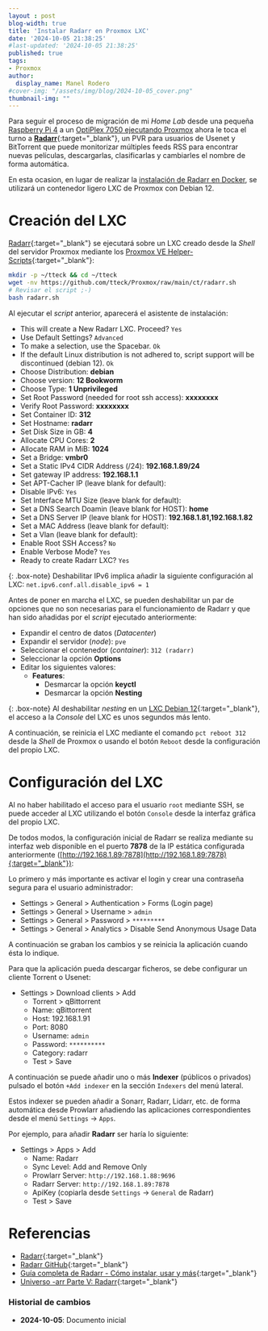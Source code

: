 ```yaml
---
layout : post
blog-width: true
title: 'Instalar Radarr en Proxmox LXC'
date: '2024-10-05 21:38:25'
#last-updated: '2024-10-05 21:38:25'
published: true
tags:
- Proxmox
author:
  display_name: Manel Rodero
#cover-img: "/assets/img/blog/2024-10-05_cover.png"
thumbnail-img: ""
---
```


Para seguir el proceso de migración de mi _Home Lab_ desde una pequeña [Raspberry Pi 4](instalar-raspberry-pi-os-64bits) a un [OptiPlex 7050 ejecutando Proxmox](proxmox-ve-802-en-un-dell-optiplex-7050) ahora le toca el turno a [**Radarr**](https://github.com/Radarr/Radarr){:target="_blank"}, un PVR para usuarios de Usenet y BitTorrent que puede monitorizar múltiples feeds RSS para encontrar nuevas películas, descargarlas, clasificarlas y cambiarles el nombre de forma automática.

En esta ocasion, en lugar de realizar la [instalación de Radarr en Docker](instalacion-de-radarr-en-docker), se utilizará un contenedor ligero LXC de Proxmox con Debian 12.

# Creación del LXC

[Radarr](https://radarr.video/){:target="_blank"} se ejecutará sobre un LXC creado desde la _Shell_ del servidor Proxmox mediante los [Proxmox VE Helper-Scripts](https://tteck.github.io/Proxmox/){:target="_blank"}:

```bash
mkdir -p ~/tteck && cd ~/tteck
wget -nv https://github.com/tteck/Proxmox/raw/main/ct/radarr.sh
# Revisar el script ;-)
bash radarr.sh
```

Al ejecutar el _script_ anterior, aparecerá el asistente de instalación:

* This will create a New Radarr LXC. Proceed? `Yes`
* Use Default Settings? `Advanced`
* To make a selection, use the Spacebar. `Ok`
* If the default Linux distribution is not adhered to, script support will be discontinued (debian 12). `Ok`
* Choose Distribution: **debian**
* Choose version: **12 Bookworm**
* Choose Type: **1 Unprivileged**
* Set Root Password (needed for root ssh access): **xxxxxxxx**
* Verify Root Password: **xxxxxxxx**
* Set Container ID: **312**
* Set Hostname: **radarr**
* Set Disk Size in GB: **4**
* Allocate CPU Cores: **2**
* Allocate RAM in MiB: **1024**
* Set a Bridge: **vmbr0**
* Set a Static IPv4 CIDR Address (/24): **192.168.1.89/24**
* Set gateway IP address: **192.168.1.1**
* Set APT-Cacher IP (leave blank for default):
* Disable IPv6: `Yes`
* Set Interface MTU Size (leave blank for default):
* Set a DNS Search Doamin (leave blank for HOST): **home**
* Set a DNS Server IP (leave blank for HOST): **192.168.1.81,192.168.1.82**
* Set a MAC Address (leave blank for default):
* Set a Vlan (leave blank for default):
* Enable Root SSH Access? `No`
* Enable Verbose Mode? `Yes`
* Ready to create Radarr LXC? `Yes`

{: .box-note}
Deshabilitar IPv6 implica añadir la siguiente configuración al LXC: `net.ipv6.conf.all.disable_ipv6 = 1`

Antes de poner en marcha el LXC, se pueden deshabilitar un par de opciones que no son necesarias para el funcionamiento de Radarr y que han sido añadidas por el _script_ ejecutado anteriormente:

* Expandir el centro de datos (_Datacenter_)
* Expandir el servidor (_node_): `pve`
* Seleccionar el contenedor (_container_): `312 (radarr)`
* Seleccionar la opción **Options**
* Editar los siguientes valores:
  * **Features**:
    * Desmarcar la opción **keyctl**
    * Desmarcar la opción **Nesting**

{: .box-note}
Al deshabilitar _nesting_ en un [LXC Debian 12](https://pve.proxmox.com/pve-docs/pct.conf.5.html){:target="_blank"}, el acceso a la _Console_ del LXC es unos segundos más lento.

A continuación, se reinicia el LXC mediante el comando `pct reboot 312` desde la _Shell_ de Proxmox o usando el botón `Reboot` desde la configuración del propio LXC.

# Configuración del LXC

Al no haber habilitado el acceso para el usuario `root` mediante SSH, se puede acceder al LXC utilizando el botón `Console` desde la interfaz gráfica del propio LXC.

De todos modos, la configuración inicial de Radarr se realiza mediante su interfaz web disponible en el puerto **7878** de la IP estática configurada anteriormente ([http://192.168.1.89:7878](http://192.168.1.89:7878){:target="_blank"}):

Lo primero y más importante es activar el login y crear una contraseña segura para el usuario administrador:

* Settings > General > Authentication > Forms (Login page)
* Settings > General > Username > `admin`
* Settings > General > Password > `*********`
* Settings > General > Analytics > Disable Send Anonymous Usage Data

A continuación se graban los cambios y se reinicia la aplicación cuando ésta lo indique.

Para que la aplicación pueda descargar ficheros, se debe configurar un cliente Torrent o Usenet:

* Settings > Download clients > Add
  * Torrent > qBittorrent
  * Name: qBittorrent
  * Host: 192.168.1.91
  * Port: 8080
  * Username: `admin`
  * Password: `**********`
  * Category: radarr
  * Test > Save

A continuación se puede añadir uno o más **Indexer** (públicos o privados) pulsado el botón `+Add indexer` en la sección `Indexers` del menú lateral.

Estos indexer se pueden añadir a Sonarr, Radarr, Lidarr, etc. de forma automática desde Prowlarr añadiendo las aplicaciones correspondientes desde el menú `Settings` &rarr; `Apps`.

Por ejemplo, para añadir **Radarr** ser haría lo siguiente:

* Settings > Apps > Add
  * Name: Radarr
  * Sync Level: Add and Remove Only
  * Prowlarr Server: `http://192.168.1.88:9696`
  * Radarr Server: `http://192.168.1.89:7878`
  * ApiKey (copiarla desde `Settings` &rarr; `General` de Radarr)
  * Test > Save

# Referencias

* [Radarr](https://radarr.video/){:target="_blank"}
* [Radarr GitHub](https://github.com/Radarr/Radarr){:target="_blank"}
* [Guía completa de Radarr - Cómo instalar, usar y más](https://www.rapidseedbox.com/es/blog/guide-to-radarr){:target="_blank"}
* [Universo -arr Parte V: Radarr](https://elblogdelazaro.org/posts/2023-01-23-universo-arr-parte-v-radarr/){:target="_blank"}

### Historial de cambios

* **2024-10-05**: Documento inicial
